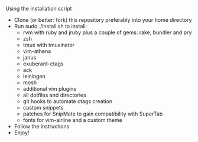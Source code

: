 Using the installation script

* Clone (or better: fork) this repository preferably into your home
  directory
* Run sudo ./install.sh to install:
  * rvm with ruby and jruby plus a couple of gems: rake, bundler and pry
  * zsh
  * tmux with tmuxinator
  * vim-athena
  * janus
  * exuberant-ctags
  * ack
  * leiningen
  * mosh
  * additional vim plugins
  * all dotfiles and directories
  * git hooks to automate ctags creation
  * custom snippets
  * patches for SnipMate to gain compatibility with SuperTab
  * fonts for vim-airline and a custom theme
* Follow the instructions
* Enjoy!
